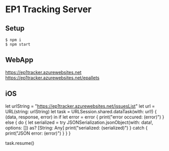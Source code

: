 # EP1 Tracking Server

## Setup

``` 
$ npm i 
$ npm start
```

## WebApp

https://ep1tracker.azurewebsites.net
https://ep1tracker.azurewebsites.net/epallets

## iOS

let urlString = "https://ep1tracker.azurewebsites.net/issuesList"
let url = URL(string: urlString)
let task = URLSession.shared.dataTask(with: url!) { (data, response, error) in
    if let error = error {
        print("error occured: \(error)")
    } else {
        do {
            let serialized = try JSONSerialization.jsonObject(with: data!, options: []) as? [String: Any]
            print("serialized: \(serialized)")
        } catch {
            print("JSON error: \(error)")
        }
    }
}

task.resume()
```

